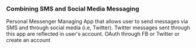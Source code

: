 ### Combining  SMS and Social Media Messaging
Personal Messenger Managing App that allows user to send messages via SMS and through social media (i.e, Twitter). Twitter messages sent through this app are reflected in user's account. OAuth through FB or Twitter or create an account
